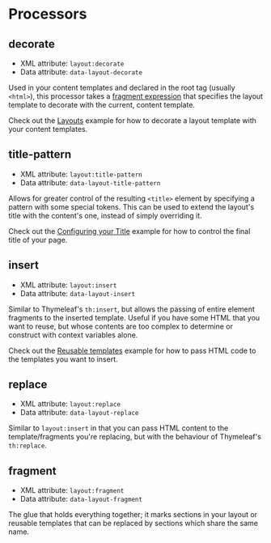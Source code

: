
Processors
==========


decorate
--------

 - XML attribute: `layout:decorate`
 - Data attribute: `data-layout-decorate`

Used in your content templates and declared in the root tag (usually `<html>`),
this processor takes a [fragment expression](https://github.com/thymeleaf/thymeleaf/issues/451)
that specifies the layout template to decorate with the current, content
template.

Check out the [Layouts](Examples.md#layouts) example for how to decorate a
layout template with your content templates.


title-pattern
-------------

 - XML attribute: `layout:title-pattern`
 - Data attribute: `data-layout-title-pattern`

Allows for greater control of the resulting `<title>` element by specifying a
pattern with some special tokens.  This can be used to extend the layout's title
with the content's one, instead of simply overriding it.

Check out the [Configuring your Title](Examples.md#configuring-your-title)
example for how to control the final title of your page.


insert
------

 - XML attribute: `layout:insert`
 - Data attribute: `data-layout-insert`

Similar to Thymeleaf's `th:insert`, but allows the passing of entire element
fragments to the inserted template.  Useful if you have some HTML that you want
to reuse, but whose contents are too complex to determine or construct with
context variables alone.

Check out the [Reusable templates](Examples.md#reusable-templates) example for
how to pass HTML code to the templates you want to insert.


replace
-------

 - XML attribute: `layout:replace`
 - Data attribute: `data-layout-replace`

Similar to `layout:insert` in that you can pass HTML content to the
template/fragments you're replacing, but with the behaviour of Thymeleaf's `th:replace`.


fragment
--------

 - XML attribute: `layout:fragment`
 - Data attribute: `data-layout-fragment`

The glue that holds everything together; it marks sections in your layout or
reusable templates that can be replaced by sections which share the same name.
